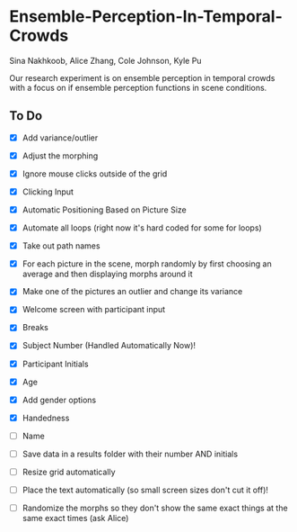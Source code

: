 # Ensemble-Perception-In-Temporal-Crowds
Sina Nakhkoob, Alice Zhang, Cole Johnson, Kyle Pu

Our research experiment is on ensemble perception in temporal crowds with a focus on if ensemble perception functions in scene conditions.

## To Do
- [x] Add variance/outlier
- [x] Adjust the morphing
- [x] Ignore mouse clicks outside of the grid
- [x] Clicking Input
- [x] Automatic Positioning Based on Picture Size
- [x] Automate all loops (right now it's hard coded for some for loops)
- [x] Take out path names
- [x] For each picture in the scene, morph randomly by first choosing an average and then displaying morphs around it
- [x] Make one of the pictures an outlier and change its variance
- [x] Welcome screen with participant input
- [x] Breaks
- [x] Subject Number (Handled Automatically Now)!
- [x] Participant Initials
- [x] Age
- [x] Add gender options
- [x] Handedness
- [ ] Name
- [ ] Save data in a results folder with their number AND initials
- [ ] Resize grid automatically
- [ ] Place the text automatically (so small screen sizes don't cut it off)!
- [ ] Randomize the morphs so they don't show the same exact things at the same exact times (ask Alice)

